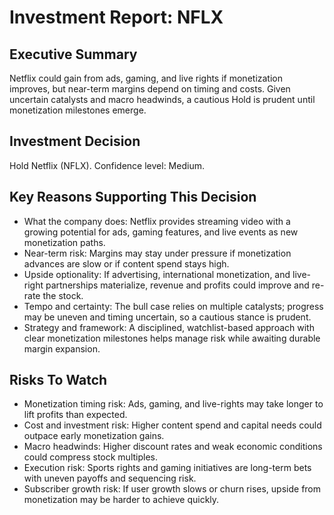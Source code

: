 # Investment Report: NFLX
## Executive Summary
Netflix could gain from ads, gaming, and live rights if monetization improves, but near-term margins depend on timing and costs. Given uncertain catalysts and macro headwinds, a cautious Hold is prudent until monetization milestones emerge.

## Investment Decision
Hold Netflix (NFLX). Confidence level: Medium.

## Key Reasons Supporting This Decision
- What the company does: Netflix provides streaming video with a growing potential for ads, gaming features, and live events as new monetization paths.
- Near-term risk: Margins may stay under pressure if monetization advances are slow or if content spend stays high.
- Upside optionality: If advertising, international monetization, and live-right partnerships materialize, revenue and profits could improve and re-rate the stock.
- Tempo and certainty: The bull case relies on multiple catalysts; progress may be uneven and timing uncertain, so a cautious stance is prudent.
- Strategy and framework: A disciplined, watchlist-based approach with clear monetization milestones helps manage risk while awaiting durable margin expansion.

## Risks To Watch
- Monetization timing risk: Ads, gaming, and live-rights may take longer to lift profits than expected.
- Cost and investment risk: Higher content spend and capital needs could outpace early monetization gains.
- Macro headwinds: Higher discount rates and weak economic conditions could compress stock multiples.
- Execution risk: Sports rights and gaming initiatives are long-term bets with uneven payoffs and sequencing risk.
- Subscriber growth risk: If user growth slows or churn rises, upside from monetization may be harder to achieve quickly.